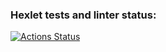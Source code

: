 ### Hexlet tests and linter status:
[![Actions Status](https://github.com/NikSko0r/python-project-49/actions/workflows/hexlet-check.yml/badge.svg)](https://github.com/NikSko0r/python-project-49/actions)